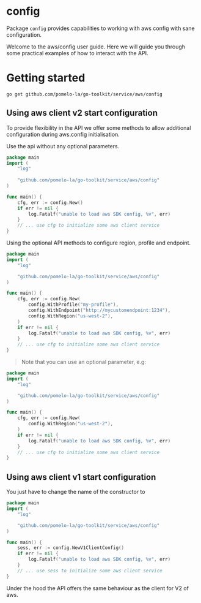# config

Package `config` provides capabilities to working with aws config
with sane configuration.

Welcome to the aws/config user guide. Here we will guide you through some
practical examples of how to interact with the API.

# Getting started

```shell
go get github.com/pomelo-la/go-toolkit/service/aws/config
```

## Using aws client v2 start configuration

To provide flexibility in the API we offer some methods to allow additional
configuration during aws.config initialisation.

Use the api without any optional parameters.

```go
package main
import (
	"log"
	
	"github.com/pomelo-la/go-toolkit/service/aws/config"
)

func main() {
    cfg, err := config.New()
    if err != nil {
        log.Fatalf("unable to load aws SDK config, %v", err)
    }
	// ... use cfg to initialize some aws client service
}
```

Using the optional API methods to configure region, profile and endpoint.

```go
package main
import (
	"log"

	"github.com/pomelo-la/go-toolkit/service/aws/config"
)

func main() {
	cfg, err := config.New(
		config.WithProfile("my-profile"),
		config.WithEndpoint("http://mycustomendpoint:1234"),
		config.WithRegion("us-west-2"),
	)
	if err != nil {
		log.Fatalf("unable to load aws SDK config, %v", err)
	}
	// ... use cfg to initialize some aws client service
}
```

> Note that you can use an optional parameter, e.g:

```go
package main
import (
	"log"

	"github.com/pomelo-la/go-toolkit/service/aws/config"
)

func main() {
	cfg, err := config.New(
		config.WithRegion("us-west-2"),
	)
	if err != nil {
		log.Fatalf("unable to load aws SDK config, %v", err)
	}
	// ... use cfg to initialize some aws client service
}
```

## Using aws client v1 start configuration

You just have to change the name of the constructor to

```go
package main
import (
	"log"

	"github.com/pomelo-la/go-toolkit/service/aws/config"
)

func main() {
    sess, err := config.NewV1ClientConfig()
	if err != nil {
		log.Fatalf("unable to load aws SDK config, %v", err)
	}
	// ... use sess to initialize some aws client service
}
```

Under the hood the API offers the same behaviour as the client for V2 of aws.
